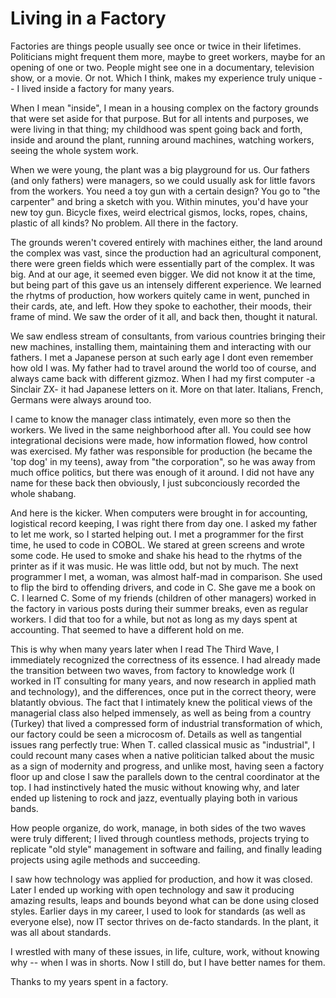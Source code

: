 # Living in a Factory

Factories are things people usually see once or twice in their
lifetimes. Politicians might frequent them more, maybe to greet
workers, maybe for an opening of one or two. People might see one in a
documentary, television show, or a movie. Or not. Which I think, makes
my experience truly unique -- I lived inside a factory for many years.

When I mean "inside", I mean in a housing complex on the factory
grounds that were set aside for that purpose. But for all intents and
purposes, we were living in that thing; my childhood was spent going
back and forth, inside and around the plant, running around machines,
watching workers, seeing the whole system work.

When we were young, the plant was a big playground for us. Our fathers
(and only fathers) were managers, so we could usually ask for little
favors from the workers. You need a toy gun with a certain design? You
go to "the carpenter" and bring a sketch with you. Within minutes,
you'd have your new toy gun. Bicycle fixes, weird electrical gismos,
locks, ropes, chains, plastic of all kinds? No problem. All there in
the factory.

The grounds weren't covered entirely with machines either, the land
around the complex was vast, since the production had an agricultural
component, there were green fields which were essentially part of the
complex. It was big. And at our age, it seemed even bigger. We did not
know it at the time, but being part of this gave us an intensely
different experience. We learned the rhytms of production, how workers
quitely came in went, punched in their cards, ate, and left. How they
spoke to eachother, their moods, their frame of mind. We saw the order
of it all, and back then, thought it natural.

We saw endless stream of consultants, from various countries bringing
their new machines, installing them, maintaining them and interacting
with our fathers. I met a Japanese person at such early age I dont
even remember how old I was. My father had to travel around the world
too of course, and always came back with different gizmoz. When I had
my first computer -a Sinclair ZX- it had Japanese letters on it. More
on that later. Italians, French, Germans were always around too.

I came to know the manager class intimately, even more so then the
workers. We lived in the same neighborhood after all. You could see
how integrational decisions were made, how information flowed, how
control was exercised. My father was responsible for production (he
became the 'top dog' in my teens), away from "the corporation", so he
was away from much office politics, but there was enough of it
around. I did not have any name for these back then obviously, I just
subconciously recorded the whole shabang.

And here is the kicker. When computers were brought in for accounting,
logistical record keeping, I was right there from day one. I asked my
father to let me work, so I started helping out. I met a programmer
for the first time, he used to code in COBOL. We stared at green
screens and wrote some code. He used to smoke and shake his head to
the rhytms of the printer as if it was music. He was little odd, but
not by much. The next programmer I met, a woman, was almost half-mad
in comparison. She used to flip the bird to offending drivers, and
code in C. She gave me a book on C. I learned C. Some of my friends
(children of other managers) worked in the factory in various posts
during their summer breaks, even as regular workers. I did that too
for a while, but not as long as my days spent at accounting. That
seemed to have a different hold on me.

This is why when many years later when I read The Third Wave, I
immediately recognized the correctness of its essence. I had already
made the transition between two waves, from factory to knowledge work
(I worked in IT consulting for many years, and now research in applied
math and technology), and the differences, once put in the correct
theory, were blatantly obvious. The fact that I intimately knew the
political views of the managerial class also helped immensely, as well
as being from a country (Turkey) that lived a compressed form of
industrial transformation of which, our factory could be seen a
microcosm of. Details as well as tangential issues rang perfectly
true: When T. called classical music as "industrial", I could recount
many cases when a native politician talked about the music as a sign
of modernity and progress, and unlike most, having seen a factory
floor up and close I saw the parallels down to the central coordinator
at the top. I had instinctively hated the music without knowing why,
and later ended up listening to rock and jazz, eventually playing both
in various bands.

How people organize, do work, manage, in both sides of the two waves
were truly different; I lived through countless methods, projects
trying to replicate "old style" management in software and failing,
and finally leading projects using agile methods and succeeding.

I saw how technology was applied for production, and how it was
closed. Later I ended up working with open technology and saw it
producing amazing results, leaps and bounds beyond what can be done
using closed styles. Earlier days in my career, I used to look for
standards (as well as everyone else), now IT sector thrives on
de-facto standards. In the plant, it was all about standards.

I wrestled with many of these issues, in life, culture, work, without
knowing why -- when I was in shorts. Now I still do, but I have better
names for them.

Thanks to my years spent in a factory.


